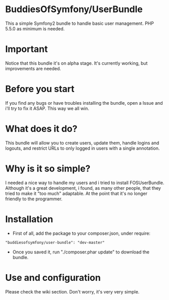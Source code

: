# BuddiesOfSymfony/UserBundle
This a simple Symfony2 bundle to handle basic user management. PHP 5.5.0 as minimum is needed.

# Important
Notice that this bundle it's on alpha stage. It's currently working, but improvements are needed.

# Before you start
If you find any bugs or have troubles installing the bundle, open a Issue and i'll try to fix it ASAP. 
This way we all win.

# What does it do?
This bundle will allow you to create users, update them, handle logins and logouts, and restrict URLs to only logged in users with a single annotation.

# Why is it so simple?
I needed a nice way to handle my users and i tried to install FOSUserBundle. Although it's a great development, i found, as many other people, that they tried to make it "too much" adaptable. At the point that it's no longer friendly to the programmer.

# Installation
- First of all, add the package to your composer.json, under require: 
 
`"buddiesofsymfony/user-bundle": "dev-master"`

- Once you saved it, run "./composer.phar update" to download the bundle.

# Use and configuration
Please check the wiki section. Don't worry, it's very very simple.
